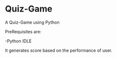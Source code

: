 # Quiz-Game
A Quiz-Game using Python

PreRequisites are:

-Python IDLE

It generates score based on the performance of user.

